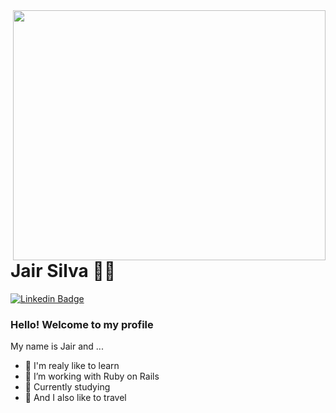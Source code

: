 <img align="right" width="500" height="400" src="https://media3.giphy.com/media/iIqmM5tTjmpOB9mpbn/giphy.gif">

# Jair Silva :man_technologist:

[![Linkedin Badge](https://img.shields.io/badge/-LinkedIn-blue?style=flat-square&logo=Linkedin&logoColor=white&link=https://www.linkedin.com/in/jair-silva-03a8791b7/)](https://www.linkedin.com/in/jair-silva-03a8791b7/)


### Hello! Welcome to my profile

My name is Jair and ... 

- 👋 I'm realy like to learn
- 👀 I’m working with Ruby on Rails
- 🌱 Currently studying 
- :robot: And I also like to travel


<!---
Jrolisilva/Jrolisilva is a ✨ special ✨ repository because its `README.md` (this file) appears on your GitHub profile.
You can click the Preview link to take a look at your changes.
--->
